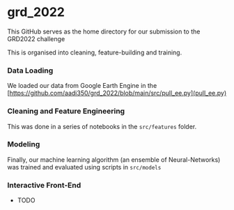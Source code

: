 # grd_2022
This GitHub serves as the home directory for our submission to the GRD2022 challenge

This is organised into cleaning, feature-building and training. 
### Data Loading
We loaded our data from Google Earth Engine in the [https://github.com/aadi350/grd_2022/blob/main/src/pull_ee.py](pull_ee.py) 

### Cleaning and Feature Engineering
This was done in a series of notebooks in the `src/features` folder.

### Modeling
Finally, our machine learning algorithm (an ensemble of Neural-Networks) was trained and evaluated using scripts in `src/models`

### Interactive Front-End
- TODO

